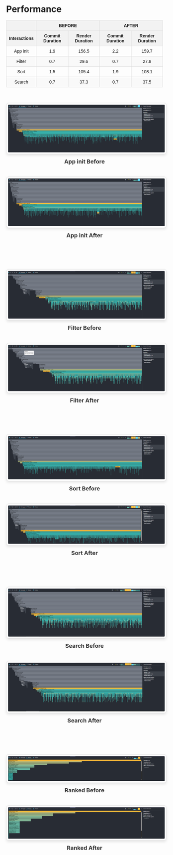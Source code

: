 # Performance

<style>
  .improved-table {
    width: 100%;
    border-collapse: collapse;
    font-family: Arial, sans-serif;
    margin-bottom: 50px;
  }
  .improved-table th, .improved-table td {
    border: 1px solid #ddd;
    padding: 8px;
    text-align: center;
  }
  .improved-table th {
    background-color: #f2f2f2;
    font-weight: bold;
  }
  .improved-table tr:nth-child(even) {
    background-color: #f9f9f9;
  }
  .improved-table tr:hover {
    background-color: #f1f1f1;
  }
  .image-container {
    display: flex;
    flex-direction: column;
    gap: 40px;
    margin-bottom: 40px;
  }
  .image-pair {
    display: flex;
    flex-direction: column;
    gap: 20px;
    align-items: center;
    margin-bottom: 40px;
  }
  .image-pair img {
    width: 100%;
    max-width: 100%;
    border: 1px solid #ddd;
    border-radius: 8px;
    padding: 5px;
    box-shadow: 0 4px 8px rgba(0, 0, 0, 0.1);
  }
  .image-pair p {
    text-align: center;
    font-size: 18px;
    color: #333;
    margin-top: 10px;
    font-weight: bold;
  }
  .image-pair .before, .image-pair .after {
    width: 100%;
    text-align: center;
  }
</style>

<table class="improved-table">
  <tr>
    <th></th>
    <th colspan="2">BEFORE</th>
    <th colspan="2">AFTER</th>
  </tr>

  <tr>
    <th>Interactions</th>
    <th>Commit Duration</th>
    <th>Render Duration</th>
    <th>Commit Duration</th>
    <th>Render Duration</th>
  </tr>
  <tr>
    <td>App init</td>
    <td>1.9</td>
    <td>156.5</td>
    <td>2.2</td>
    <td>159.7</td>
  </tr>
  <tr>
    <td>Filter</td>
    <td>0.7</td>
    <td>29.6</td>
    <td>0.7</td>
    <td>27.8</td>
  </tr>
  <tr>
    <td>Sort</td>
    <td>1.5</td>
    <td>105.4</td>
    <td>1.9</td>
    <td>108.1</td>
  </tr>
  <tr>
    <td>Search</td>
    <td>0.7</td>
    <td>37.3</td>
    <td>0.7</td>
    <td>37.5</td>
  </tr>
</table>

<div class="image-container">
<div class="image-pair">
    <div class="before">
      <img src="/profiler/start-before.PNG" alt="Filter Before">
      <p>App init Before</p>
    </div>
    <div class="after">
      <img src="/profiler/start-after.PNG" alt="Filter After">
      <p>App init After</p>
    </div>
  </div>
  <div class="image-pair">
    <div class="before">
      <img src="/profiler/filter-before.PNG" alt="Filter Before">
      <p>Filter Before</p>
    </div>
    <div class="after">
      <img src="/profiler/filter-after.PNG" alt="Filter After">
      <p>Filter After</p>
    </div>
  </div>

  <div class="image-pair">
    <div class="before">
      <img src="/profiler/sort-before.PNG" alt="Sort Before">
      <p>Sort Before</p>
    </div>
    <div class="after">
      <img src="/profiler/sort-after.PNG" alt="Sort After">
      <p>Sort After</p>
    </div>
  </div>

  <div class="image-pair">
    <div class="before">
      <img src="/profiler/search-before.PNG" alt="Search Before">
      <p>Search Before</p>
    </div>
    <div class="after">
      <img src="/profiler/search-after.PNG" alt="Search After">
      <p>Search After</p>
    </div>
  </div>

  <div class="image-pair">
    <div class="before">
      <img src="/profiler/ranked-before.PNG" alt="Ranked Before">
      <p>Ranked Before</p>
    </div>
    <div class="after">
      <img src="/profiler/ranked-after.PNG" alt="Ranked After">
      <p>Ranked After</p>
    </div>
  </div>
</div>

